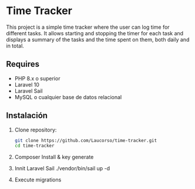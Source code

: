 # Time Tracker

This project is a simple time tracker where the user can log time for different tasks. It allows starting and stopping the timer for each task and displays 
a summary of the tasks and the time spent on them, both daily and in total.

## Requires

- PHP 8.x o superior
- Laravel 10
- Laravel Sail
- MySQL o cualquier base de datos relacional

## Instalación

1. Clone repository:

   ```bash
   git clone https://github.com/Laucorso/time-tracker.git
   cd time-tracker

2. Composer Install & key generate
3. Innit Laravel Sail ./vendor/bin/sail up -d
4. Execute migrations
